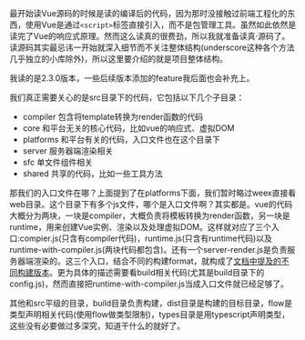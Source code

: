 最开始读Vue源码的时候是读的编译后的代码，因为那时没接触过前端工程化的东西，使用Vue是通过```<script>```标签直接引入，而不是包管理工具。虽然如此依然是读完了Vue的响应式原理。然而这么读真的很费劲，所以我就准备读真·源码了。读源码其实最忌讳一开始就深入细节而不关注整体结构(underscore这种各个方法几乎独立的小库除外)，所以这里要介绍的就是项目整体结构。

我读的是2.3.0版本，一些后续版本添加的feature我后面也会补充上。

我们真正需要关心的是src目录下的代码，它包括以下几个子目录：

* compiler 包含将template转换为render函数的代码
* core 和平台无关的核心代码，比如vue的响应式、虚拟DOM
* platforms 和平台有关的代码，入口文件也在这个目录下
* server 服务器端渲染相关
* sfc 单文件组件相关
* shared 共享的代码，比如一些工具方法

那我们的入口文件在哪？上面提到了在platforms下面，我们暂时略过weex直接看web目录。这个目录下有多个js文件，哪个是入口文件啊？其实都是。vue的代码大概分为两块，一块是compiler，大概负责将模板转换为render函数，另一块是runtime，用来创建Vue实例、渲染以及处理虚拟DOM。这样就对应了三个入口:compier.js(只含有compiler代码)，runtime.js(只含有runtime代码)以及runtime-with-compiler.js(两块代码都包含)。还有一个server-render.js是负责服务器端渲染的。这三个入口，结合不同的构建format，就构成了[文档中提及的不同构建版本](https://cn.vuejs.org/v2/guide/installation.html#对不同构建版本的解释)。更为具体的描述需要看build相关代码(尤其是build目录下的config.js)，然而直接把runtime-with-compiler.js当成入口文件就已经足够了。

其他和src平级的目录，build目录负责构建，dist目录是构建的目标目录，flow是类型声明相关代码(使用flow做类型限制)，types目录是用typescript声明类型，这些没有必要做过多深究，知道干什么的就好了。